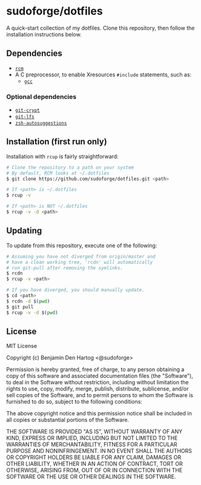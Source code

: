 # sudoforge/dotfiles

A quick-start collection of my dotfiles. Clone this repository, then follow
the installation instructions below.

## Dependencies

- [`rcm`][thoughtbot-rcm]
- A C preprocessor, to enable Xresources `#include` statements, such as:
    - [`gcc`][gcc]

[gcc]: https://www.archlinux.org/packages/core/x86_64/gcc/ "Arch Linux package: gcc"
[thoughtbot-rcm]: https://github.com/thoughtbot/rcm "thoughtbot/rcm"

### Optional dependencies

- [`git-crypt`][git-crypt]
- [`git-lfs`][git-lfs]
- [`zsh-autosuggestions`][zsh-autosuggestions]

[git-crypt]: https://github.com/agwa/git-crypt "AGWA/git-crypt"
[git-lfs]: https://github.com/git-lfs/git-lfs "git-lfs/git-lfs"
[zsh-autosuggestions]: https://github.com/zsh-users/zsh-autosuggestions "zsh-users/zsh-autosuggestions"

## Installation (first run only)

Installation with `rcup` is fairly straightforward:

```bash
# Clone the repository to a path on your system
# By default, RCM looks at ~/.dotfiles
$ git clone https://github.com/sudoforge/dotfiles.git <path>

# If <path> is ~/.dotfiles
$ rcup -v

# If <path> is NOT ~/.dotfiles
$ rcup -v -d <path>
```

## Updating 

To update from this repository, execute one of the following:

```bash
# Assuming you have not diverged from origin/master and
# have a clean working tree, 'rcdn' will automatically
# run git-pull after removing the symlinks.
$ rcdn
$ rcup -v <path>

# If you have diverged, you should manually update.
$ cd <path>
$ rcdn -d $(pwd)
$ git pull
$ rcup -v -d $(pwd)
```

## License

MIT License

Copyright (c) Benjamin Den Hartog <@sudoforge>

Permission is hereby granted, free of charge, to any person obtaining a copy
of this software and associated documentation files (the "Software"), to deal
in the Software without restriction, including without limitation the rights
to use, copy, modify, merge, publish, distribute, sublicense, and/or sell
copies of the Software, and to permit persons to whom the Software is
furnished to do so, subject to the following conditions:

The above copyright notice and this permission notice shall be included in all
copies or substantial portions of the Software.

THE SOFTWARE IS PROVIDED "AS IS", WITHOUT WARRANTY OF ANY KIND, EXPRESS OR
IMPLIED, INCLUDING BUT NOT LIMITED TO THE WARRANTIES OF MERCHANTABILITY,
FITNESS FOR A PARTICULAR PURPOSE AND NONINFRINGEMENT. IN NO EVENT SHALL THE
AUTHORS OR COPYRIGHT HOLDERS BE LIABLE FOR ANY CLAIM, DAMAGES OR OTHER
LIABILITY, WHETHER IN AN ACTION OF CONTRACT, TORT OR OTHERWISE, ARISING FROM,
OUT OF OR IN CONNECTION WITH THE SOFTWARE OR THE USE OR OTHER DEALINGS IN THE
SOFTWARE.

